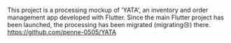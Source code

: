This project is a processing mockup of 'YATA', an inventory and order management app developed with Flutter.
Since the main Flutter project has been launched, the processing has been migrated (migrating😢) there.
https://github.com/penne-0505/YATA
